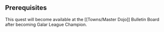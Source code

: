 ## Prerequisites

This quest will become available at the [[Towns/Master Dojo]] Bulletin Board after becoming Galar League Champion.